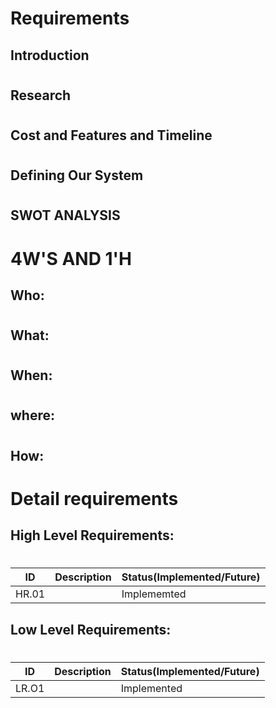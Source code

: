 # Requirements
## Introduction
#

## Research
#

## Cost and Features and Timeline
#

## Defining Our System
#

## SWOT ANALYSIS
#

# 4W'S AND 1'H
## Who:
# 

## What:
#

## When:
#

## where:
#

## How:
#

# Detail requirements
## High Level Requirements:
#
|ID | Description| Status(Implemented/Future)|
|---|---|---|
|HR.01|   | Implememted

## Low Level Requirements:
#
|ID | Description| Status(Implemented/Future)|
|---|---|---|
|LR.O1 |   | Implemented





